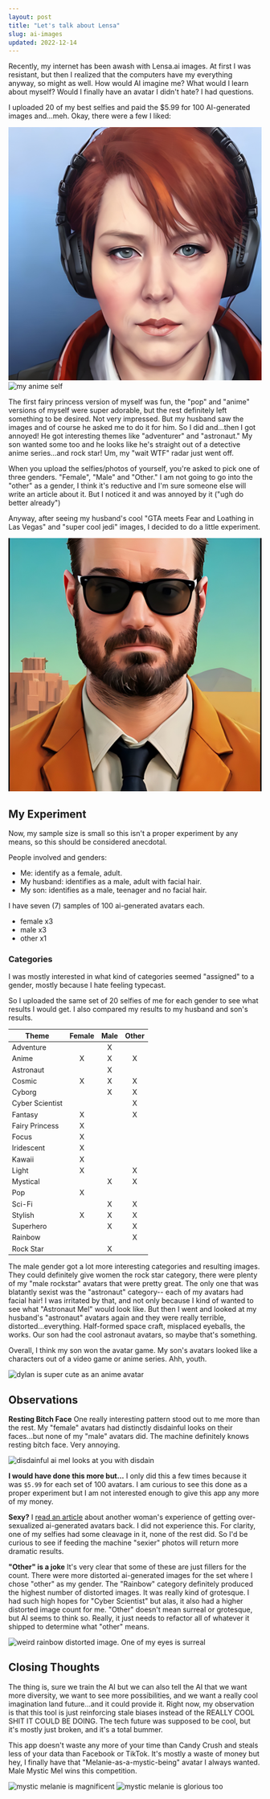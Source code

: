 ```yaml
---
layout: post
title: "Let's talk about Lensa"
slug: ai-images
updated: 2022-12-14
---
```


Recently, my internet has been awash with Lensa.ai images. At first I was resistant, but then I realized that the computers have my everything anyway, so might as well. How would AI imagine me? What would I learn about myself? Would I finally have an avatar I didn't hate? I had questions.

<!--more-->

I uploaded 20 of my best selfies and paid the $5.99 for 100 AI-generated images and...meh. Okay, there were a few I liked:

<!-- <div class="img-row"> -->

![a woman with red hair and a solemn face is wearing headphones](/assets/images/ai-avatars/avatar-mel-headphones.jpg)
![my anime self](/assets/images/ai-avatars/female-anime-mel.png)
<!-- ![my cosmic self](/assets/images/ai-avatars/female-cosmic-mel.png) -->
<!-- </div> -->

The first fairy princess version of myself was fun, the "pop" and "anime" versions of myself were super adorable, but the rest definitely left something to be desired. Not very impressed. But my husband saw the images and of course he asked me to do it for him. So I did and...then I got annoyed! He got interesting themes like "adventurer" and "astronaut." My son wanted some too and he looks like he's straight out of a detective anime series...and rock star! Um, my "wait WTF" radar just went off.

When you upload the selfies/photos of yourself, you're asked to pick one of three genders. "Female", "Male" and "Other." I am not going to go into the "other" as a gender, I think it's reductive and I'm sure someone else will write an article about it. But I noticed it and was annoyed by it ("ugh do better already")

Anyway, after seeing my husband's cool "GTA meets Fear and Loathing in Las Vegas" and "super cool jedi" images, I decided to do a little experiment.

<!-- <div class="img row"> -->
![Man in a suit and tie, wearing sunglasses, in a desert](/assets/images/ai-avatars/IMG_1364.jpg)
<!-- ![joseph as a pensive jedi](/assets/images/ai-avatars/joseph-the-jedi.png) -->
<!-- </div> -->

## My Experiment

Now, my sample size is small so this isn't a proper experiment by any means, so this should be considered anecdotal.

People involved and genders:

- Me: identify as a female, adult.
- My husband: identifies as a male, adult with facial hair.
- My son: identifies as a male, teenager and no facial hair.

I have seven (7) samples of 100 ai-generated avatars each.

- female x3
- male x3
- other x1

### Categories

I was mostly interested in what kind of categories seemed "assigned" to a gender, mostly because I hate feeling typecast.

So I uploaded the same set of 20 selfies of me for each gender to see what results I would get. I also compared my results to my husband and son's results.

| Theme           | Female   | Male   |   Other |
|-----------------|:--------:|:------:|:-------:|
| Adventure       |          |X       |         |
| Anime           |X         |X       |X        |
| Astronaut       |          |X       |         |
| Cosmic          |X         |X       |X        |
| Cyborg          |          |X       |X        |
| Cyber Scientist |          |        |X        |
| Fantasy         |X         |        |X        |
| Fairy Princess  |X         |        |         |
| Focus           |X         |        |         |
| Iridescent      |X         |        |         |
| Kawaii          |X         |        |         |
| Light           |X         |        |X        |
| Mystical        |          |X       |X        |
| Pop             |X         |        |         |
| Sci-Fi          |          |X       |X        |
| Stylish         |X         |X       |X        |
| Superhero       |          |X       |X        |
| Rainbow         |          |        |X        |
| Rock Star       |          |X       |         |

The male gender got a lot more interesting categories and resulting images. They could definitely give women the rock star category, there were plenty of my "male rockstar" avatars that were pretty great. The only one that was blatantly sexist was the "astronaut" category-- each of my avatars had facial hair! I was irritated by that, and not only because I kind of wanted to see what "Astronaut Mel" would look like. But then I went and looked at my husband's "astronaut" avatars again and they were really terrible, distorted...everything. Half-formed space craft, misplaced eyeballs, the works. Our son had the cool astronaut avatars, so maybe that's something.

Overall, I think my son won the avatar game. My son's avatars looked like a characters out of a video game or anime series. Ahh, youth.

![dylan is super cute as an anime avatar](/assets/images/ai-avatars/male-anime-dylan.png)

<!-- <div class="img-row">
![adventure dylan is a handsome man](/assets/images/ai-avatars/male-adventure-dylan.png)
</div> -->

## Observations

**Resting Bitch Face** One really interesting pattern stood out to me more than the rest. My "female" avatars had distinctly disdainful looks on their faces...but none of my "male" avatars did. The machine definitely knows resting bitch face. Very annoying.

![disdainful ai mel looks at you with disdain](/assets/images/ai-avatars/mel-disdain-1.png)

<!-- <div class="img-row">
![no really, she looks at you disdainfully](/assets/images/ai-avatars/mel-disdain-2.png)
</div> -->

**I would have done this more but...** I only did this a few times because it was `$5.99` for each set of 100 avatars. I am curious to see this done as a proper experiment but I am not interested enough to give this app any more of my money.

**Sexy?** I [read an article](https://www.technologyreview.com/2022/12/12/1064751/the-viral-ai-avatar-app-lensa-undressed-me-without-my-consent/) about another woman's experience of getting over-sexualized ai-generated avatars back. I did not experience this. For clarity, one of my selfies had some cleavage in it, none of the rest did. So I'd be curious to see if feeding the machine "sexier" photos will return more dramatic results.

**"Other" is a joke** It's very clear that some of these are just fillers for the count. There were more distorted ai-generated images for the set where I chose "other" as my gender. The "Rainbow" category definitely produced the highest number of distorted images. It was really kind of grotesque. I had such high hopes for "Cyber Scientist" but alas, it also had a higher distorted image count for me. "Other" doesn't mean surreal or grotesque, but AI seems to think so. Really, it just needs to refactor all of whatever it shipped to determine what "other" means.

![weird rainbow distorted image. One of my eyes is surreal](/assets/images/ai-avatars/other-rainbow-1.png)

<!-- <div class="img-row">

![yes another melty eye rainbow distorted image](/assets/images/ai-avatars/other-rainbow-2.png)
</div> -->


## Closing Thoughts

The thing is, sure we train the AI but we can also tell the AI that we want more diversity, we want to see more possibilities, and we want a really cool imagination land future...and it could provide it. Right now, my observation is that this tool is just reinforcing stale biases instead of the REALLY COOL SHIT IT COULD BE DOING. The tech future was supposed to be cool, but it's mostly just broken, and it's a total bummer.

This app doesn't waste any more of your time than Candy Crush and steals less of your data than Facebook or TikTok. It's mostly a waste of money but hey, I finally have that "Melanie-as-a-mystic-being" avatar I always wanted. Male Mystic Mel wins this competition.

<!-- <div class="img-row"> -->
![mystic melanie is magnificent](/assets/images/ai-avatars/male-mystic-mel.png)
![mystic melanie is glorious too](/assets/images/ai-avatars/male-mystic-mel-2.png)
<!-- </div> -->
